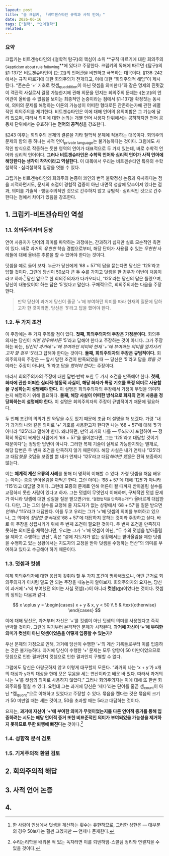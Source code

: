 ```yaml
---
layout: post
title: "솔 크립키, 「비트겐슈타인 규칙과 사적 언어」"
date: 2026-06-16
tags: ["철학", "언어철학"]
related:
---
```


### 요약

크립키는 비트겐슈타인의 ⟪철학적 탐구⟫의 핵심이 소위 **규칙 따르기에 대한 회의주의<sub>Skepticism about rule following</sub>**에 있다고 주장한다. 크립키의 독해에 따르면 ⟪탐구⟫의 §1-137은 비트겐슈타인이 ⟪논고⟫의 언어관을 비판하고 극복하는 대목이다. §138-242에서는 규칙 따르기에 대한 회의주의가 전개되고, 이에 대한 “회의주의적 해답”이 제시된다. “존슨은 ‘+’ 기호로 컷셈<sub>quaddition</sub>이 아닌 덧셈을 의미한다”와 같은 명제의 진릿값이 객관적 사실로서 결정 가능한지에 관해 의문을 던지는 회의주의 문제는 ⟪논고⟫의 언어관이 올바를 수 없음을 보이는 최종적인 논증이라는 점에서 §1-137을 확정짓는 동시에, 의미의 문제를 해명하는 이론의 가능성이 어떠한 형태로든 잔존하는가에 관한 궤멸적인 회의주의를 제기한다. 비트겐슈타인은 이에 대해 언어의 유의미함은 그 기능에 달려 있으며, 따라서 의미에 대한 논의는 개별 언어 사용자 단위에서는 공허하지만 언어 공동체 단위에서는 유효하다는 **언어의 공적성**을 강조한다.

§243 이후는 회의주의 문제의 결론을 기타 철학적 문제에 적용하는 대목이다. 회의주의 문제의 함의 중 하나는 사적 언어<sub>private language</sub>는 불가능하다는 것이다. 그럼에도 사적인 방식으로 작동하는 듯한 영역의 언어가 대표적으로 두 가지 있는데, 바로 수학적 언어와 심리적 언어이다. **그러나 비트겐슈타인은 수학적 언어와 심리적 언어가 사적 언어에 해당한다는 생각이 착각이라고 역설한다.** 이 대목에서 우리는 비트겐슈타인 특유의 수학철학적 · 심리철학적 입장을 엿볼 수 있다.

크립키는 비트겐슈타인의 회의주의 논증이 콰인의 번역 불확정성 논증과 유사하다는 점을 지적하면서도, 문제의 초점이 경험적 검증이 아닌 내면적 성찰에 맞추어져 있다는 점과, 의미를 기술적 · 행동주의적인 것으로 간주하지 않고 규범적 · 심리적인 것으로 간주한다는 점에서 차이가 있음을 강조한다.

## 1. 크립키-비트겐슈타인 역설

### 1.1. 회의주의자의 등장

언어 사용자가 단어의 의미를 파악하는 과정에는, 간과하기 쉽지만 실로 모순적인 측면이 있다. 바로 과거의 _유한한_ 학습 경험으로부터, 해당 단어가 사용될 수 있는 _무한한_ 사례들에 대해 올바른 추론을 할 수 있어야 한다는 것이다.

덧셈을 예로 들어 보자. 누군가 당신에게 ’68 + 57’의 답을 묻는다면 당신은 ‘125’라고 답할 것이다. 그런데 당신이 50보다 큰 두 수를 가지고 덧셈을 한 경우가 이번이 처음이라고 하자.[^1] 당신 앞으로 한 회의주의자가 다가오더니, ‘125’라는 당신의 답은 틀렸으며, 당신이 내놓았어야 하는 답은 ‘5’였다고 말한다. 구체적으로, 회의주의자는 다음을 주장한다.

> 만약 당신이 과거에 당신이 줄곧 ‘+’에 부여하던 의미를 따라 현재의 질문에 답하고자 한 것이라면, 당신은 ‘5’라고 답을 했어야 한다.

### 1.2. 두 가지 조건

이 주장에는 두 가지 주목할 점이 있다. **첫째, 회의주의자의 주장은 가정문이다.** 회의주의자는 당신이 _어떤 경우에서든_ ’5’라고 답해야 한다고 주장하는 것이 아니다. 그가 주장하는 바는, _당신이 과거에 ‘+’에 부여하던 의미와 현재 ‘+’에 부여하는 의미를 일치시키고자 할 경우_ ’5’라고 답해야 한다는 것이다. **둘째, 회의주의자의 주장은 규범적이다.** 회의주의자의 주장은 — 앞서 말한 조건이 만족되었을 때 — 당신은 ‘5’라고 답을 *했을 것*이라는 주장이 아니라, ‘5’라고 답을 *했어야 한다*는 주장이다.

따라서 회의주의자의 주장에 대한 답변·반박 또한 두 가지 조건을 만족해야 한다. **첫째, 화자에 관한 어떠한 심리적·행동적 사실이, 해당 화자가 특정 기호를 특정 의미로 사용함을 구성하는지 설명해야 한다.** 이 설명은 회의주의자의 주장에서 가정이 무엇을 의미하는지 해명하기 위해 필요하다. **둘째, 해당 사실이 어떠한 방식으로 화자의 언어 사용을 정당화하는지 설명해야 한다.** 이 설명은 회의주의자의 주장이 규범적이기 때문에 필요하다.

두 번째 조건의 의의가 안 와닿을 수도 있기 때문에 조금 더 설명을 해 보겠다. 가령 “내가 과거의 나와 같은 의미로 ‘+’ 기호를 사용한고자 한다면 나는 ’68 + 57’에 대해 ‘5’가 아니라 ‘125’라고 말해야 한다. 왜냐하면, 만약 과거의 나를 — 두뇌까지 포함하여 — 정확히 똑같이 복제한 사람에게 ’68 + 57’을 물어본다면, 그는 ‘125’라고 대답할 것이기 때문이다”는 정당한 답변이 아니다. 그러한 복제 기술이 실제로 가능한지와는 별개로, 해당 답변은 두 번째 조건을 만족하지 않기 때문이다. 해당 사실은 내가 언제나 ‘125’라고 대답*했을 것*임을 보증할 뿐 내가 언제나 ‘125’라고 대답*해야만 했음*은 전혀 보증하지 않는다.

이는 **체계적 계산 오류의 사례**를 통해 더 명확히 이해할 수 있다. 가령 덧셈을 처음 배우는 아이는 종종 받아올림을 까먹곤 한다. 그런 아이는 ’68 + 57’에 대해 ‘125’가 아니라 ‘115’라고 대답할 것이다. 그런데 모종의 문제로 인해 어른이 될 때까지 받아올림 실수를 교정하지 못한 사람이 있다고 하자. 그는 덧셈이 무엇인지 이해하며, 구체적인 덧셈 문제가 아니라 덧셈에 대한 성질을 질문 받으면<small>(가령, “결합법칙을 만족하는가?”)</small> 올바르게 대답한다. 다만, 그는 그의 실수를 교정해 줄 지도자가 없는 상황에서 ’68 + 57’을 질문 받으면 _언제나_ ‘115’라고 대답한다. 이를 두고 우리는 그가 ‘+’에 덧셈의 의미를 부여하고 있으나, 그 의미에 _정당한 방식대로_ ’68 + 57’에 대답하지 못하는 것이라 주장하고 싶다. 바로 이 주장을 성립시키기 위해 두 번째 조건이 필요한 것이다. 두 번째 조건을 만족하지 못하는 의미론을 채택한다면, 우리는 그가 ‘+’에 덧셈이 아닌, “두 수의 덧셈을 받아올림을 제하고 수행하는 연산”, 혹은 “곁에 지도자가 없는 상황에서는 받아올림을 제한 덧셈을 수행하고 있는 상황에서는 지도자의 교정을 받아 덧셈을 수행하는 연산”의 의미를 부여하고 있다고 수긍해야 하기 때문이다. 

### 1.3. 덧셈과 컷셈

이제 회의주의자에 대한 응답이 갖춰야 할 두 가지 조건이 명확해졌으니, 어떤 근거로 회의주의자가 이처럼 말도 안 되는 주장을 내놓는지 알아보자. 회의주의자의 요지는, 당신이 과거에 ‘+’에 부여했던 의미는 사실 덧셈(+)이 아니라 **컷셈**(⨁)이었다는 것이다. 컷셈의 정의는 다음과 같다.

$$
x \oplus y =
\begin{cases}
x + y & x, y < 50 \\
5 & \text{otherwise}
\end{cases}
$$

이에 대해 당신은, 과거부터 자신은 ‘+’를 컷셈이 아닌 덧셈의 의미를 사용했다고 즉각 반박할 것이다. 그런데 여기부터 본격적인 문제가 시작된다. **과거에 자신이 ‘+’에 부여한 의미가 컷셈이 아닌 덧셈이었음을 어떻게 입증할 수 있는가?**

우선 문제의 가정으로 인해, 과거에 당신이 수행한 ‘+’의 계산 기록들로부터 이를 입증하는 것은 불가능하다. 과거에 당신이 수행한 ‘+’ 문제는 모두 양항이 50 미만이었으므로 덧셈으로 인한 결과인지 컷셈으로 인한 결과인지 구별할 수 없다.

그럼에도 당신은 아랑곳하지 않고 이렇게 대꾸할지 모른다. “과거의 나는 ‘x + y’가 x개의 대상과 y개의 대상을 한데 모은 묶음을 세는 연산이라고 배운 바 있다. 따라서 과거의 나는 ‘+’를 컷셈의 의미로 사용하지 않았다.” 그러나 회의주의자는 이에 대해 또 한번 회의주의를 펼칠 수 있다. 요컨대 그는 과거에 당신은 ‘세다’라는 단어를 줄곧 셈<sub>count</sub>이 아닌 *켐<sub>quont</sub>*으로 이해하고 있었다고 주장할 수 있다. 묶음을 켄다는 것은 묶음의 크기가 50 미만일 때는 세는 것이고, 50을 초과할 때는 5라고 대답하는 것이다.

요지는, **과거에 자신이 ‘+’에 부여한 의미가 무엇이었는지를 다른 언어적 증거를 통해 입증하려는 시도는 해당 언어적 증거 또한 비표준적인 의미가 부여되었을 가능성을 제거하지 못하므로 무한 퇴행에 빠진다**는 것이다.[^2] 

### 1.4. 성향적 분석 검토

### 1.5. 기계주의적 환원 검토

## 2. 회의주의적 해답

## 3. 사적 언어 논증

## 4. 


[^1]: 한 사람이 인생에서 덧셈을 계산하는 횟수는 유한하므로, 그러한 상한은 — 대부분의 경우 50보다는 훨씬 크겠지만 — 언제나 존재한다.
[^2]: 수리논리학을 배워본 적 있는 독자라면 이를 뢰벤하임-스콜렘 정리와 연결지을 수 있을 것이다.
